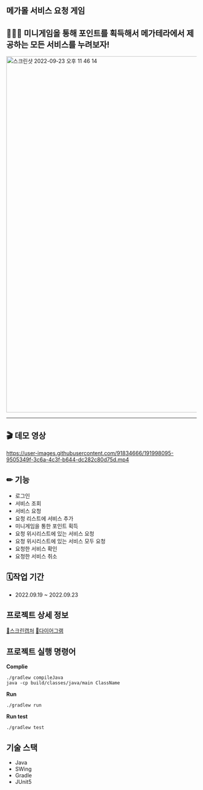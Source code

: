## 메가몰 서비스 요청 게임
## 🤹🏻‍♀️ 미니게임을 통해 포인트를 획득해서 메가테라에서 제공하는 모든 서비스를 누려보자!
<img width="943" alt="스크린샷 2022-09-23 오후 11 46 14" src="https://user-images.githubusercontent.com/91834666/191988093-d9cab787-1663-4247-8a37-8753b79f9e7b.png">

-----

## 🎬 데모 영상
https://user-images.githubusercontent.com/91834666/191998095-9505349f-3c6a-4c3f-b644-dc282c80d75d.mp4

## ✏ 기능 
* 로그인 
* 서비스 조회 
* 서비스 요청 
* 요청 리스트에 서비스 추가 
* 미니게임을 통한 포인트 획득 
* 요청 위시리스트에 있는 서비스 요청 
* 요청 위시리스트에 있는 서비스 모두 요청 
* 요청한 서비스 확인
* 요청한 서비스 취소


##  🗓작업 기간 
* 2022.09.19 ~ 2022.09.23


## 프로젝트 상세 정보 
[📱스크린캡처](https://github.com/1mptera/web-03-project01-USKTEA/wiki/%EB%A9%94%EA%B0%80%EB%AA%B0-%ED%94%84%EB%A1%9C%EC%A0%9D%ED%8A%B8-%ED%99%94%EB%A9%B4)
[📝다이어그램](https://github.com/1mptera/web-03-project01-USKTEA/issues/2)


## 프로젝트 실행 명령어

**Complie**
````
./gradlew compileJava 
java -cp build/classes/java/main ClassName
````

**Run**
````
./gradlew run
````

**Run test**
````
./gradlew test
````


## 기술 스택 

* Java 
* SWing
* Gradle
* JUnit5
